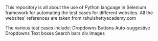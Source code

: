 This repository is all about the use of Python language in Selenium framework for automating the test cases for different websites.
All the websites' references are taken from rahulshettyacademy.com

The various test cases include: 
Dropdowns
Buttons
Auto-suggestive Dropdowns
Text boxes
Search bars
div
Images

